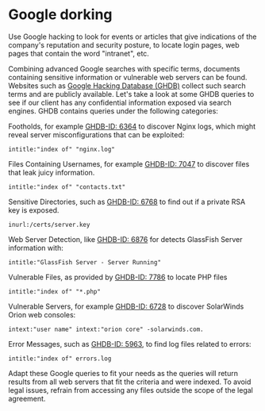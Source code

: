 # Google dorking

Use Google hacking to look for events or articles that give indications of the company's reputation and security
posture, to locate login pages, web pages that contain the word "intranet", etc.

Combining advanced Google searches with specific terms, documents containing sensitive information or vulnerable web 
servers can be found. Websites such as 
[Google Hacking Database (GHDB)](https://www.exploit-db.com/google-hacking-database) collect such search terms and 
are publicly available. Let's take a look at some GHDB queries to see if our client has any confidential information 
exposed via search engines. GHDB contains queries under the following categories:

Footholds, for example [GHDB-ID: 6364](https://www.exploit-db.com/ghdb/6364) to discover Nginx logs, which might reveal server misconfigurations 
that can be exploited:

    intitle:"index of" "nginx.log"

Files Containing Usernames, for example [GHDB-ID: 7047](https://www.exploit-db.com/ghdb/7047) to discover files that leak juicy information.

    intitle:"index of" "contacts.txt"

Sensitive Directories, such as [GHDB-ID: 6768](https://www.exploit-db.com/ghdb/6768) to find out if a private RSA key is exposed.

    inurl:/certs/server.key

Web Server Detection, like [GHDB-ID: 6876](https://www.exploit-db.com/ghdb/6876) for detects GlassFish Server information with:

    intitle:"GlassFish Server - Server Running"

Vulnerable Files, as provided by [GHDB-ID: 7786](https://www.exploit-db.com/ghdb/7786) to locate PHP files

    intitle:"index of" "*.php"
    
Vulnerable Servers, for example [GHDB-ID: 6728](https://www.exploit-db.com/ghdb/6728) to discover SolarWinds Orion web consoles:

    intext:"user name" intext:"orion core" -solarwinds.com.

Error Messages, such as [GHDB-ID: 5963](https://www.exploit-db.com/ghdb/5963), to find log files related to errors:

    intitle:"index of" errors.log

Adapt these Google queries to fit your needs as the queries will return results from all web servers that fit the 
criteria and were indexed. To avoid legal issues, refrain from accessing any files outside the scope of the legal 
agreement.




